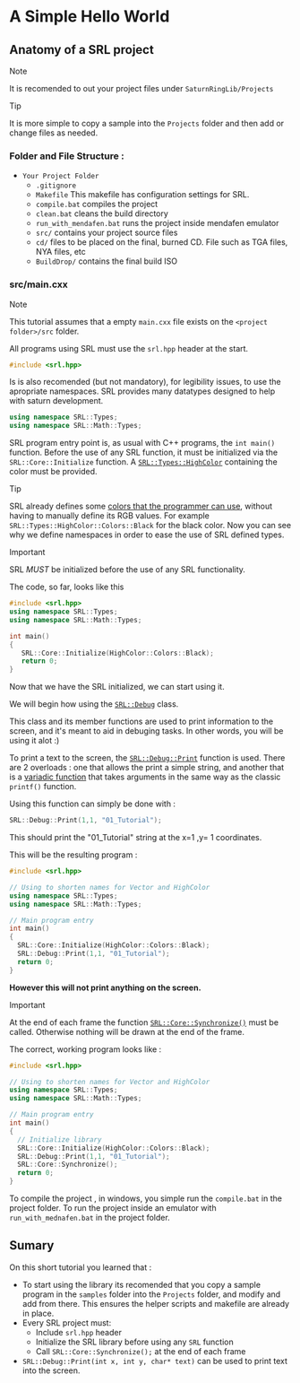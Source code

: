 # A Simple Hello World

## Anatomy of a SRL project

> [!NOTE]
> It is recomended to out your project files under `SaturnRingLib/Projects`

> [!TIP]
> It is more simple to copy a sample into the `Projects` folder and then add or change files as needed.

### Folder and File Structure :

+ `Your Project Folder`
  - `.gitignore`
  - `Makefile` This makefile has configuration settings for SRL.
  - `compile.bat` compiles the project
  - `clean.bat` cleans the build directory
  - `run_with_mendafen.bat` runs the project inside mendafen emulator
  - `src/` contains your project source files
  - `cd/` files to be placed on the final, burned CD. File such as TGA files, NYA files, etc
  - `BuildDrop/` contains the final build ISO

### src/main.cxx

> [!NOTE]
> This tutorial assumes that a empty `main.cxx` file exists on the `<project folder>/src` folder.

All programs using SRL must use the `srl.hpp` header at the start.

```cpp 
#include <srl.hpp>
```

Is is also recomended (but not mandatory), for legibility issues, to use the apropriate namespaces.
SRL provides many datatypes designed to help with saturn development.

```cpp
using namespace SRL::Types;
using namespace SRL::Math::Types;
```

SRL program entry point is, as usual with C++ programs, the `int main()` function.
Before the use of any SRL function, it must be initialized via the `SRL::Core::Initialize` function. A [`SRL::Types::HighColor`](https://srl.reye.me/structSRL_1_1Types_1_1HighColor.html) containing the color must be provided.

> [!TIP]
> SRL already defines some [colors that the programmer can use](https://srl.reye.me/classSRL_1_1Types_1_1HighColor_1_1Colors.html), without having to manually define its RGB values. For example `SRL::Types::HighColor::Colors::Black` for the black color. Now you can see why we define namespaces in order to ease the use of SRL defined types.

> [!IMPORTANT]
> SRL *MUST* be initialized before the use of any SRL functionality.

The code, so far, looks like this

```cpp
#include <srl.hpp>
using namespace SRL::Types;
using namespace SRL::Math::Types;

int main()
{
   SRL::Core::Initialize(HighColor::Colors::Black); 
   return 0;
}

```

Now that we have the SRL initialized, we can start using it.

We will begin how using the [`SRL::Debug`](https://srl.reye.me/classSRL_1_1Debug.html) class.

This class and its member functions are used to print information to the screen, and it's meant to aid in debuging tasks. In other words, you will be using it alot :) 

To print a text to the screen, the [`SRL::Debug::Print`](https://srl.reye.me/classSRL_1_1Debug_afa892baf3e31d364ffe07350c916696f.html#afa892baf3e31d364ffe07350c916696f) function is used. There are 2 overloads : one that allows the print a simple string, and another that is a [variadic function](https://srl.reye.me/classSRL_1_1Debug_a4ab210527af751fedbbc8877a019252f.html#a4ab210527af751fedbbc8877a019252f) that takes arguments in the same way as the classic `printf()` function.

Using this function can simply be done with :

```cpp
SRL::Debug::Print(1,1, "01_Tutorial");
```

This should print the "01_Tutorial" string at the x=1 ,y= 1 coordinates.

This will be the resulting program :

```cpp
#include <srl.hpp>

// Using to shorten names for Vector and HighColor
using namespace SRL::Types;
using namespace SRL::Math::Types;

// Main program entry
int main()
{
  SRL::Core::Initialize(HighColor::Colors::Black);
  SRL::Debug::Print(1,1, "01_Tutorial");
  return 0;
}
```

**However this will not print anything on the screen.**

> [!IMPORTANT]
> At the end of each frame the function [`SRL::Core::Synchronize()`](https://srl.reye.me/classSRL_1_1Core_a06c60715afe1f84b01286b5d7bc269e7.html#a06c60715afe1f84b01286b5d7bc269e7) must be called. Otherwise nothing will be drawn at the end of the frame.
>

The correct, working program looks like :

```cpp
#include <srl.hpp>

// Using to shorten names for Vector and HighColor
using namespace SRL::Types;
using namespace SRL::Math::Types;

// Main program entry
int main()
{
  // Initialize library
  SRL::Core::Initialize(HighColor::Colors::Black);
  SRL::Debug::Print(1,1, "01_Tutorial");
  SRL::Core::Synchronize(); 
  return 0;
}
```

To compile the project , in windows, you simple run the `compile.bat` in the project folder.
To run the project inside an emulator with `run_with_mednafen.bat` in the project folder.

## Sumary

On this short tutorial you learned that :
- To start using the library its recomended that you copy a sample program in the `samples` folder into the `Projects` folder, and modify and add from there. This ensures the helper scripts and makefile are already in place.
- Every SRL project must:
  - Include `srl.hpp` header
  - Initialize the SRL library before using any `SRL` function
  - Call `SRL::Core::Synchronize();` at the end of each frame
-  `SRL::Debug::Print(int x, int y, char* text)` can be used to print text into the screen.





